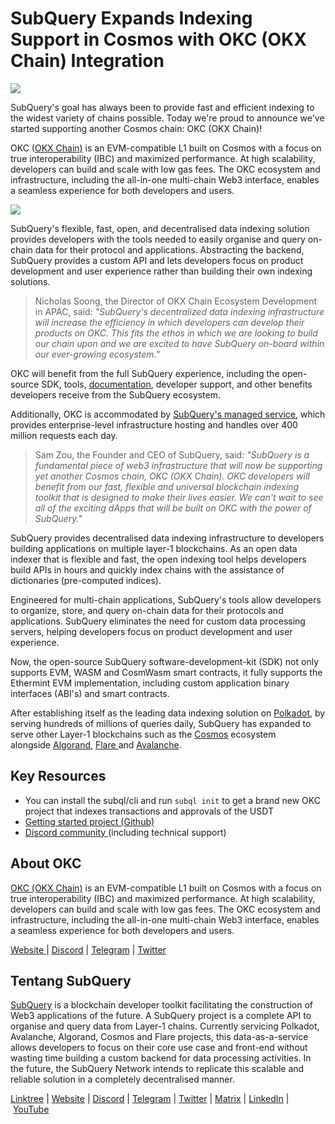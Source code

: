 # SubQuery Expands Indexing Support in Cosmos with OKC (OKX Chain) Integration

![](https://miro.medium.com/max/1400/0*TrBYyP8IRJ5e5gnH)

SubQuery's goal has always been to provide fast and efficient indexing to the widest variety of chains possible. Today we're proud to announce we've started supporting another Cosmos chain: OKC (OKX Chain)!

OKC ([OKX Chain)](https://www.okx.com/okc) is an EVM-compatible L1 built on Cosmos with a focus on true interoperability (IBC) and maximized performance. At high scalability, developers can build and scale with low gas fees. The OKC ecosystem and infrastructure, including the all-in-one multi-chain Web3 interface, enables a seamless experience for both developers and users.

![](https://miro.medium.com/max/1400/0*fvP1nhhJ2pZwCofh)

SubQuery's flexible, fast, open, and decentralised data indexing solution provides developers with the tools needed to easily organise and query on-chain data for their protocol and applications. Abstracting the backend, SubQuery provides a custom API and lets developers focus on product development and user experience rather than building their own indexing solutions.

> Nicholas Soong, the Director of OKX Chain Ecosystem Development in APAC, said: *"SubQuery's decentralized data indexing infrastructure will increase the efficiency in which developers can develop their products on OKC. This fits the ethos in which we are looking to build our chain upon and we are excited to have SubQuery on-board within our ever-growing ecosystem."*

OKC will benefit from the full SubQuery experience, including the open-source SDK, tools, [documentation](https://academy.subquery.network/quickstart/quickstart_chains/cosmos.html), developer support, and other benefits developers receive from the SubQuery ecosystem.

Additionally, OKC is accommodated by [SubQuery's managed service](https://subquery.network/managedservices), which provides enterprise-level infrastructure hosting and handles over 400 million requests each day.

> Sam Zou, the Founder and CEO of SubQuery, said: *"SubQuery is a fundamental piece of web3 infrastructure that will now be supporting yet another Cosmos chain, OKC (OKX Chain). OKC developers will benefit from our fast, flexible and universal blockchain indexing toolkit that is designed to make their lives easier. We can't wait to see all of the exciting dApps that will be built on OKC with the power of SubQuery."*

SubQuery provides decentralised data indexing infrastructure to developers building applications on multiple layer-1 blockchains. As an open data indexer that is flexible and fast, the open indexing tool helps developers build APIs in hours and quickly index chains with the assistance of dictionaries (pre-computed indices).

Engineered for multi-chain applications, SubQuery's tools allow developers to organize, store, and query on-chain data for their protocols and applications. SubQuery eliminates the need for custom data processing servers, helping developers focus on product development and user experience.

Now, the open-source SubQuery software-development-kit (SDK) not only supports EVM, WASM and CosmWasm smart contracts, it fully supports the Ethermint EVM implementation, including custom application binary interfaces (ABI's) and smart contracts.

After establishing itself as the leading data indexing solution on [Polkadot](https://polkadot.network/), by serving hundreds of millions of queries daily, SubQuery has expanded to serve other Layer-1 blockchains such as the [Cosmos](./20220909-cosmoshub.md) ecosystem alongside [Algorand](./20220713-algorand.md), [Flare ](./20221202-flare.md)and [Avalanche](./20220321-avalache.md).

## Key Resources

- You can install the subql/cli and run `subql init` to get a brand new OKC project that indexes transactions and approvals of the USDT
- [Getting started project (Github)](https://github.com/subquery/cosmos-subql-starter/tree/main/OKX/okx-starter)
- [Discord community ](https://discord.com/invite/subquery)(including technical support)

## About OKC

[OKC (OKX Chain)](https://www.okx.com/okc) is an EVM-compatible L1 built on Cosmos with a focus on true interoperability (IBC) and maximized performance. At high scalability, developers can build and scale with low gas fees. The OKC ecosystem and infrastructure, including the all-in-one multi-chain Web3 interface, enables a seamless experience for both developers and users.

[Website ](https://www.okx.com/okc)| [Discord](https://discord.com/invite/em57qYyEVt) | [Telegram](https://t.me/OKCNetwork) | [Twitter](https://twitter.com/OKCNetwork)

## Tentang SubQuery

[SubQuery](https://subquery.network/) is a blockchain developer toolkit facilitating the construction of Web3 applications of the future. A SubQuery project is a complete API to organise and query data from Layer-1 chains. Currently servicing Polkadot, Avalanche, Algorand, Cosmos and Flare projects, this data-as-a-service allows developers to focus on their core use case and front-end without wasting time building a custom backend for data processing activities. In the future, the SubQuery Network intends to replicate this scalable and reliable solution in a completely decentralised manner.

​​[Linktree](https://linktr.ee/subquerynetwork) | [Website](https://subquery.network/) | [Discord](https://discord.com/invite/subquery) | [Telegram](https://t.me/subquerynetwork) | [Twitter](https://twitter.com/subquerynetwork) | [Matrix](https://matrix.to/#/#subquery:matrix.org) | [LinkedIn](https://www.linkedin.com/company/subquery) | [YouTube](https://www.youtube.com/c/SubQueryNetwork)
